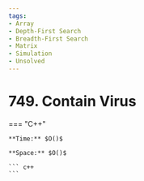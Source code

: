 ```yaml
---
tags:
- Array
- Depth-First Search
- Breadth-First Search
- Matrix
- Simulation
- Unsolved
---
```



# 749. Contain Virus

=== "C++"

    **Time:** $O()$

    **Space:** $O()$

    ``` c++
    ```
